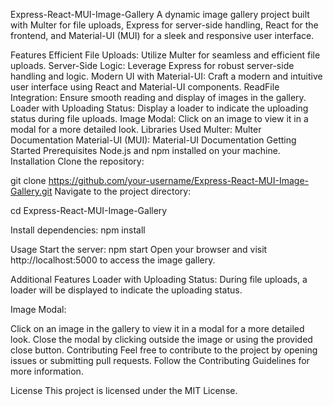 Express-React-MUI-Image-Gallery
A dynamic image gallery project built with Multer for file uploads, Express for server-side handling, React for the frontend, and Material-UI (MUI) for a sleek and responsive user interface.

Features
Efficient File Uploads: Utilize Multer for seamless and efficient file uploads.
Server-Side Logic: Leverage Express for robust server-side handling and logic.
Modern UI with Material-UI: Craft a modern and intuitive user interface using React and Material-UI components.
ReadFile Integration: Ensure smooth reading and display of images in the gallery.
Loader with Uploading Status: Display a loader to indicate the uploading status during file uploads.
Image Modal: Click on an image to view it in a modal for a more detailed look.
Libraries Used
Multer: Multer Documentation
Material-UI (MUI): Material-UI Documentation
Getting Started
Prerequisites
Node.js and npm installed on your machine.
Installation
Clone the repository:


git clone https://github.com/your-username/Express-React-MUI-Image-Gallery.git
Navigate to the project directory:



cd Express-React-MUI-Image-Gallery

Install dependencies:
npm install

Usage
Start the server:
npm start
Open your browser and visit http://localhost:5000 to access the image gallery.

Additional Features
Loader with Uploading Status: During file uploads, a loader will be displayed to indicate the uploading status.

Image Modal:

Click on an image in the gallery to view it in a modal for a more detailed look.
Close the modal by clicking outside the image or using the provided close button.
Contributing
Feel free to contribute to the project by opening issues or submitting pull requests. Follow the Contributing Guidelines for more information.

License
This project is licensed under the MIT License.

